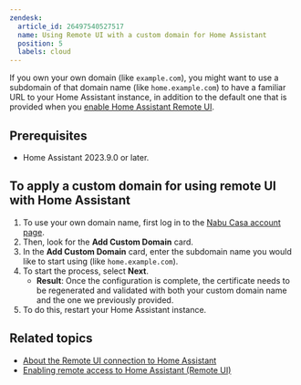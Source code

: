 ```yaml
---
zendesk:
  article_id: 26497540527517
  name: Using Remote UI with a custom domain for Home Assistant
  position: 5
  labels: cloud
---
```


If you own your own domain (like `example.com`), you might want to use a subdomain of that domain name (like `home.example.com`) to have a familiar URL to your Home Assistant instance, in addition to the default one that is provided when you [enable Home Assistant Remote UI](/hc/en-us/articles/26474279202973/).

## Prerequisites

- Home Assistant 2023.9.0 or later.

## To apply a custom domain for using remote UI with Home Assistant

1. To use your own domain name, first log in to the [Nabu Casa account page](https://account.nabucasa.com).
2. Then, look for the **Add Custom Domain** card.
3. In the **Add Custom Domain** card, enter the subdomain name you would like to start using (like `home.example.com`).
4. To start the process, select **Next**.
   - **Result**: Once the configuration is complete, the certificate needs to be regenerated and validated with both your custom domain name and the one we previously provided.
5. To do this, restart your Home Assistant instance.

## Related topics

- [About the Remote UI connection to Home Assistant](/hc/en-us/articles/26469707849629/)
- [Enabling remote access to Home Assistant (Remote UI)](/hc/en-us/articles/26474279202973/)
